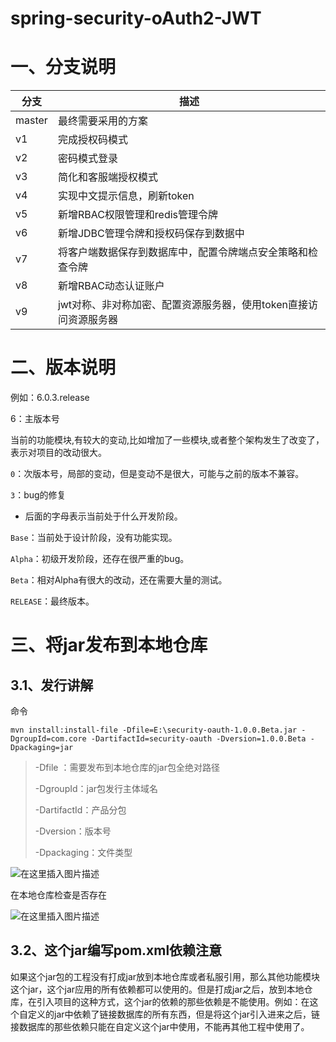 # spring-security-oAuth2-JWT

# 一、分支说明

| 分支   | 描述                                                         |
| ------ | ------------------------------------------------------------ |
| master | 最终需要采用的方案                                           |
| v1     | 完成授权码模式                                               |
| v2     | 密码模式登录                                                 |
| v3     | 简化和客服端授权模式                                         |
| v4     | 实现中文提示信息，刷新token                                  |
| v5     | 新增RBAC权限管理和redis管理令牌                              |
| v6     | 新增JDBC管理令牌和授权码保存到数据中                         |
| v7     | 将客户端数据保存到数据库中，配置令牌端点安全策略和检查令牌   |
| v8     | 新增RBAC动态认证账户                                         |
| v9     | jwt对称、非对称加密、配置资源服务器，使用token直接访问资源服务器 |

# 二、版本说明

例如：6.0.3.release

6：主版本号

当前的功能模块,有较大的变动,比如增加了一些模块,或者整个架构发生了改变了，表示对项目的改动很大。

`0`：次版本号，局部的变动，但是变动不是很大，可能与之前的版本不兼容。 

`3`：bug的修复

- 后面的字母表示当前处于什么开发阶段。

`Base`：当前处于设计阶段，没有功能实现。

`Alpha`：初级开发阶段，还存在很严重的bug。

`Beta`：相对Alpha有很大的改动，还在需要大量的测试。

`RELEASE`：最终版本。



# 三、将jar发布到本地仓库

## 3.1、发行讲解

命令

```shell
mvn install:install-file -Dfile=E:\security-oauth-1.0.0.Beta.jar -DgroupId=com.core -DartifactId=security-oauth -Dversion=1.0.0.Beta -Dpackaging=jar
```

> -Dfile  ：需要发布到本地仓库的jar包全绝对路径
>
> -DgroupId：jar包发行主体域名
>
> -DartifactId：产品分包
>
> -Dversion：版本号
>
> -Dpackaging：文件类型

![在这里插入图片描述](https://img-blog.csdnimg.cn/20200711195917249.png?x-oss-process=image/watermark,type_ZmFuZ3poZW5naGVpdGk,shadow_10,text_aHR0cHM6Ly9ibG9nLmNzZG4ubmV0L3FxXzQxODUzNDQ3,size_16,color_FFFFFF,t_70)

在本地仓库检查是否存在

![在这里插入图片描述](https://img-blog.csdnimg.cn/20200711200140815.png?x-oss-process=image/watermark,type_ZmFuZ3poZW5naGVpdGk,shadow_10,text_aHR0cHM6Ly9ibG9nLmNzZG4ubmV0L3FxXzQxODUzNDQ3,size_16,color_FFFFFF,t_70)



## 3.2、这个jar编写pom.xml依赖注意

如果这个jar包的工程没有打成jar放到本地仓库或者私服引用，那么其他功能模块这个jar，这个jar应用的所有依赖都可以使用的。但是打成jar之后，放到本地仓库，在引入项目的这种方式，这个jar的依赖的那些依赖是不能使用。例如：在这个自定义的jar中依赖了链接数据库的所有东西，但是将这个jar引入进来之后，链接数据库的那些依赖只能在自定义这个jar中使用，不能再其他工程中使用了。